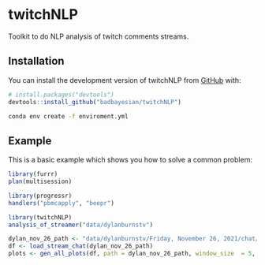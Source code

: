 
# twitchNLP

<!-- badges: start -->
<!-- badges: end -->

Toolkit to do NLP analysis of twitch comments streams.

## Installation

You can install the development version of twitchNLP from [GitHub](https://github.com/badbayesian/twitchNLP) with:

``` r
# install.packages("devtools")
devtools::install_github("badbayesian/twitchNLP")
```

``` bash
conda env create -f enviroment.yml
```

## Example

This is a basic example which shows you how to solve a common problem:

``` r
library(furrr)
plan(multisession)

library(progressr)
handlers("pbmcapply", "beepr")

library(twitchNLP)
analysis_of_streamer("data/dylanburnstv")

dylan_nov_26_path <- "data/dylanburnstv/Friday, November 26, 2021/chat/"
df <- load_stream_chat(dylan_nov_26_path)
plots <- gen_all_plots(df, path = dylan_nov_26_path, window_size  = 5, interactive = TRUE)
```

